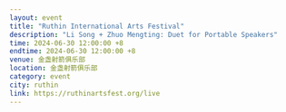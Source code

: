 ```yaml
---
layout: event
title: "Ruthin International Arts Festival"
description: "Li Song + Zhuo Mengting: Duet for Portable Speakers"
time: 2024-06-30 12:00:00 +8
endtime: 2024-06-30 12:00:00 +8
venue: 金盏射箭俱乐部
location: 金盏射箭俱乐部
category: event
city: ruthin
link: https://ruthinartsfest.org/live
---
```

